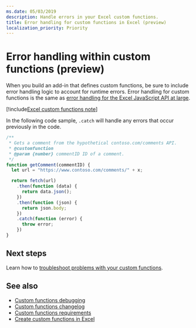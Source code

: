 ```yaml
---
ms.date: 05/03/2019
description: Handle errors in your Excel custom functions.
title: Error handling for custom functions in Excel (preview)
localization_priority: Priority
---
```


# Error handling within custom functions (preview)

When you build an add-in that defines custom functions, be sure to include error handling logic to account for runtime errors. Error handling for custom functions is the same as [error handling for the Excel JavaScript API at large](excel-add-ins-error-handling.md).

[!include[Excel custom functions note](../includes/excel-custom-functions-note.md)]

In the following code sample, `.catch` will handle any errors that occur previously in the code.

```js
/**
 * Gets a comment from the hypothetical contoso.com/comments API.
 * @customfunction
 * @param {number} commentID ID of a comment.
 */
function getComment(commentID) {
  let url = "https://www.contoso.com/comments/" + x;

  return fetch(url)
    .then(function (data) {
      return data.json();
    })
    .then(function (json) {
      return json.body;
    })
    .catch(function (error) {
      throw error;
    })
}
```

## Next steps
Learn how to [troubleshoot problems with your custom functions](custom-functions-troubleshooting.md).

## See also

* [Custom functions debugging](custom-functions-debugging.md)
* [Custom functions changelog](custom-functions-changelog.md)
* [Custom functions requirements](custom-functions-requirements.md)
* [Create custom functions in Excel](custom-functions-overview.md)
